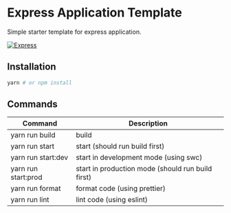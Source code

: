 # Express Application Template

Simple starter template for express application.

[![Express](https://upload.wikimedia.org/wikipedia/commons/6/64/Expressjs.png)](https://expressjs.com/)

## Installation

```bash
yarn # or npm install
```

## Commands

| Command             | Description                                       |
| ------------------- | ------------------------------------------------- |
| yarn run build      | build                                             |
| yarn run start      | start (should run build first)                    |
| yarn run start:dev  | start in development mode (using swc)             |
| yarn run start:prod | start in production mode (should run build first) |
| yarn run format     | format code (using prettier)                      |
| yarn run lint       | lint code (using eslint)                          |

